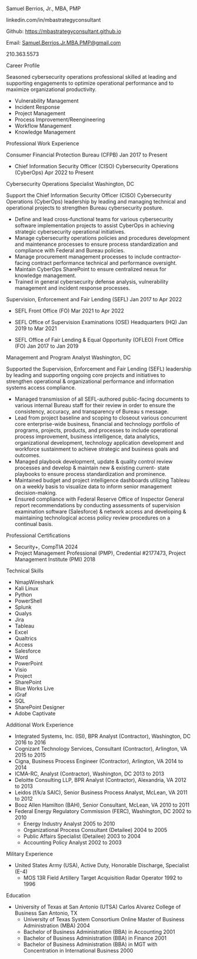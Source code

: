 Samuel Berrios, Jr., MBA, PMP

linkedin.com/in/mbastrategyconsultant

Github: https://mbastrategyconsultant.github.io

Email: Samuel.Berrios.Jr.MBA.PMP@gmail.com 

210.363.5573 

Career Profile 

Seasoned cybersecurity operations professional skilled at leading and supporting engagements to optimize operational performance and to maximize organizational productivity.
* Vulnerability Management
* Incident Response
* Project Management
* Process Improvement/Reengineering
* Workflow Management
* Knowledge Management

Professional Work Experience

Consumer Financial Protection Bureau (CFPB)						       Jan 2017 to Present

- Chief Information Security Officer (CISO) Cybersecurity Operations (CyberOps)	              Apr 2022 to Present

Cybersecurity Operations Specialist 	Washington, DC
  
Support the Chief Information Security Officer (CISO) Cybersecurity Operations (CyberOps) leadership by leading and managing technical and operational projects to strengthen Bureau cybersecurity posture. 
* Define and lead cross-functional teams for various cybersecurity software implementation projects to assist CyberOps in achieving strategic cybersecurity operational initiatives. 
* Manage cybersecurity operations policies and procedures development and maintenance processes to ensure process standardization and compliance with Federal and Bureau policies.
* Manage procurement management processes to include contractor-facing contract performance technical and performance oversight.
* Maintain CyberOps SharePoint to ensure centralized nexus for knowledge management.
* Trained in general cybersecurity defense analysis, vulnerability management and incident response processes.

Supervision, Enforcement and Fair Lending (SEFL)	 Jan 2017 to Apr 2022

- SEFL Front Office (FO)	Mar 2021 to Apr 2022

- SEFL Office of Supervision Examinations (OSE) Headquarters (HQ)	Jan 2019 to Mar 2021

- SEFL Office of Fair Lending & Equal Opportunity (OFLEO) Front Office (FO)	Jan 2017 to Jan 2019

Management and Program Analyst	          Washington, DC

Supported the Supervision, Enforcement and Fair Lending (SEFL) leadership by leading and supporting ongoing core projects and initiatives to strengthen operational & organizational performance and information systems access compliance.
* Managed transmission of all SEFL-authored public-facing documents to various internal Bureau staff for their review in order to ensure the consistency, accuracy, and transparency of Bureau s message.
* Lead from project baseline and scoping to closeout various concurrent core enterprise-wide business, financial and technology portfolio of programs, projects, products, and processes to include operational process improvement, business intelligence, data analytics, organizational development, technology application development and workforce sustainment to achieve strategic and business goals and outcomes.
* Managed playbook development, update & quality control review processes and develop & maintain new & existing current- state playbooks to ensure process standardization and prominence.
* Maintained budget and project intelligence dashboards utilizing Tableau on a weekly basis to visualize data to inform senior management decision-making.
* Ensured compliance with Federal Reserve Office of Inspector General report recommendations by conducting assessments of supervision examination software (Salesforce) & network access and developing & maintaining technological access policy review procedures on a continual basis.

Professional Certifications
* Security+, CompTIA	      			  						      2024
* Project Management Professional (PMP), Credential #2177473, Project Management Institute (PMI) 	      2018

Technical Skills
- NmapWireshark
- Kali Linux
- Python
- PowerShell
- Splunk
- Qualys
- Jira
- Tableau
- Excel
- Qualtrics
- Access
- Salesforce
- Word
- PowerPoint
- Visio
- Project
- SharePoint
- Blue Works Live
- iGraf
- SQL
- SharePoint Designer
- Adobe Captivate

Additional Work Experience
- Integrated Systems, Inc. (ISI), BPR Analyst (Contractor), Washington, DC			    2016 to 2016
- Cognizant Technology Services, Consultant (Contractor), Arlington, VA				    2015 to 2015
- Cigna, Business Process Engineer (Contractor), Arlington, VA					    2014 to 2014
- ICMA-RC, Analyst (Contractor), Washington, DC 							    2013 to 2013
- Deloitte Consulting LLP, BPR Analyst (Contractor), Alexandria, VA				    2012 to 2013
- Leidos (f/k/a SAIC), Senior Business Process Analyst, McLean, VA				    2011 to 2012
- Booz Allen Hamilton (BAH), Senior Consultant, McLean, VA 					    2010 to 2011
- Federal Energy Regulatory Commission (FERC), Washington, DC	    			    	    2002 to 2010
  * Energy Industry Analyst									    2005 to 2010
  * Organizational Process Consultant (Detailee)							    2004 to 2005
  * Public Affairs Specialist (Detailee)				   				    2003 to 2004
  * Accounting Policy Analyst					      	    			    2002 to 2003

Military Experience
- United States Army (USA), Active Duty, Honorable Discharge, Specialist (E-4)
  * MOS 13R Field Artillery Target Acquisition Radar Operator	1992 to 1996

Education
- University of Texas at San Antonio (UTSA) Carlos Alvarez College of Business	San Antonio, TX
  * University of Texas System Consortium Online Master of Business Administration (MBA)	2004
  * Bachelor of Business Administration (BBA) in Accounting	2001
  * Bachelor of Business Administration (BBA) in Finance	2001
  * Bachelor of Business Administration (BBA) in MGT with Concentration in International Business 	2000
    
 
    

